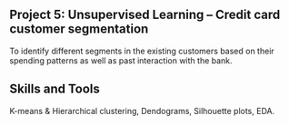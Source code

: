 ## Project 5: Unsupervised Learning – Credit card customer segmentation 

To identify different segments in the existing customers based on their spending patterns as well as past interaction with the bank.

## Skills and Tools

K-means & Hierarchical clustering, Dendograms, Silhouette plots, EDA.
